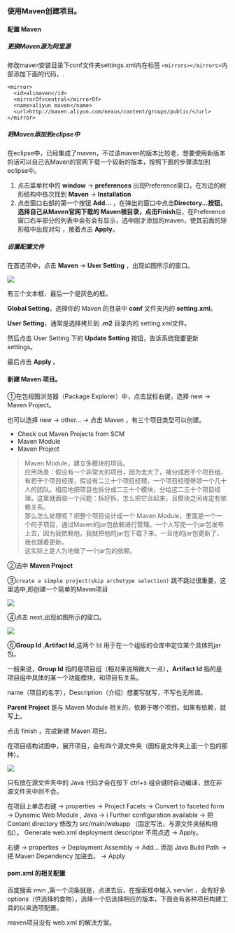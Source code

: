 ### 使用Maven创建项目。
#### 配置 Maven
##### 更换Maven源为阿里源
修改maven安装目录下conf文件夹settings.xml内在标签 `<mirrors></mirrors>`内部添加下面的代码，.
```
<mirror>
  <id>alimaven</id>
  <mirrorOf>central</mirrorOf>  
  <name>aliyun maven</name>
  <url>http://maven.aliyun.com/nexus/content/groups/public/</url>      
</mirror>

```

##### 将Maven添加到eclipse中
在eclipse中，已经集成了maven，不过该maven的版本比较老，想要使用新版本的话可以自己去Maven的官网下载一个较新的版本，按照下面的步骤添加到eclipse中。

1. 点击菜单栏中的 **window** -> **preferences** 出现Preference窗口，在左边的树形结构中依次找到 **Maven** -> **Installation** 
2. 点击窗口右部的第一个按钮 **Add...** ，在弹出的窗口中点击**Directory...**按钮， 选择自己从Maven官网下载的 Maven根目录，点击**Finish**后，在Preference窗口右半部分的列表中会有会有显示，选中刚才添加的maven，使其前面的矩形框中出现对勾 ，接着点击 **Apply**。

##### 设置配置文件

在首选项中，点击 **Maven** -> **User Setting** ，出现如图所示的窗口。

![](./img/maven01.png)

有三个文本框，最后一个是灰色的框。

**Global Setting**，选择你的 Maven 的目录中 **conf** 文件夹内的 **setting.xml**。

**User Setting**，通常是选择拷贝到 **.m2** 目录内的 setting.xml文件。

然后点击 User Setting 下的 **Update Setting** 按钮，告诉系统我要更新 settings。

最后点击 **Apply** 。



#### 新建 Maven 项目。



①在包视图浏览器（Package Explorer）中，点击鼠标右键，选择 new -> Maven Project。

也可以选择 new -> other... -> 点击 Maven ，有三个项目类型可以创建。

- Check out Maven Projects from SCM
- Maven Module 
- Maven Project

> Maven Module，建立多模块的项目。<br>
应用场景：假设有一个非常大的项目，因为太大了，被分成若干个项目组，有若干个项目经理，假设有二三十个项目经理，一个项目经理带领一个几十人的团队。相应地把项目也拆分成二三十个模块，分给这二三十个项目经理。这里就面临一个问题：拆好拆，怎么把它合起来，且模块之间肯定有依赖关系。<br>
那么怎么处理呢？把整个项目设计成一个 Maven Module，里面是一个一个的子项目，通过Maven的jar包依赖进行管理。一个人写完一个jar包发布上去，因为我依赖他，我就把他的jar包下载下来。一旦他的jar包更新了，我也跟着更新。<br>
这实际上是人为地做了一个jar包的依赖。

②选中 **Maven Project**

③`create a simple project(skip archetype selection)` 跳不跳过很重要，这里选中,即创建一个简单的Maven项目
 
 ![](./img/maven02.png)
 
④点击 next,出现如图所示的窗口。

![](./img/maven03.png)

⑥**Group Id** ,**Artifact Id**,这两个 Id 用于在一个组级的仓库中定位某个具体的jar包。

一般来说，**Group Id** 指的是项目组（相对来说稍微大一点），**Artifact Id** 指的是项目组中具体的某一个功能模块，和项目有关系。

name（项目的名字），Description（介绍）想要写就写，不写也无所谓。

**Parent Project** 是与 Maven Module 相关的，依赖于哪个项目。如果有依赖，就写上。

点击 finish ，完成新建 Maven 项目。


在项目结构试图中，展开项目，会有四个源文件夹（图标是文件夹上面一个包的那种）。

![](./img/maven04.png)

只有放在源文件夹中的 Java 代码才会在按下 ctrl+s 组合键时自动编译，放在非源文件夹中则不会。

在项目上单击右键 -> properties -> Project Facets -> Convert to faceted form -> Dynamic Web Module , Java -> i Further configuration available -> 把 Content directory 修改为 src/main/webapp （固定写法，与源文件夹结构相似）。 Generate web.xml deployment descripter 不用点选 -> Apply。

右键 -> properties -> Deployment Assembly -> Add... 添加 Java Build Path -> 把 Maven Dependency 加进去。 -> Apply

#### pom.xml 的相关配置

百度搜索 mvn ,第一个词条就是，点进去后，在搜索框中输入 servlet ，会有好多options（供选择的食物），选择一个后选择相应的版本，下面会有各种项目构建工具的以来选项配置。

maven项目没有 web.xml 的解决方案。






